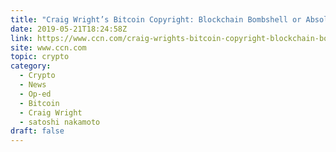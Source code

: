 ```yaml
---
title: "Craig Wright’s Bitcoin Copyright: Blockchain Bombshell or Absolute Farce?"
date: 2019-05-21T18:24:58Z
link: https://www.ccn.com/craig-wrights-bitcoin-copyright-blockchain-bombshell-or-absolute-farce?utm_medium=RSS&utm_source=hune
site: www.ccn.com
topic: crypto
category:
  - Crypto
  - News
  - Op-ed
  - Bitcoin
  - Craig Wright
  - satoshi nakamoto
draft: false
---
```

